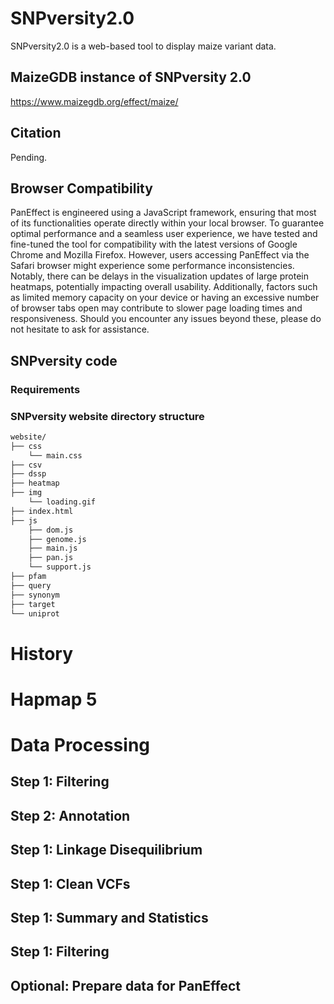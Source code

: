 # SNPversity2.0
SNPversity2.0 is a web-based tool to display maize variant data.

## MaizeGDB instance of SNPversity 2.0

https://www.maizegdb.org/effect/maize/

## Citation

Pending.

## Browser Compatibility 

PanEffect is engineered using a JavaScript framework, ensuring that most of its functionalities operate directly within your local browser. To guarantee optimal performance and a seamless user experience, we have tested and fine-tuned the tool for compatibility with the latest versions of Google Chrome and Mozilla Firefox. However, users accessing PanEffect via the Safari browser might experience some performance inconsistencies. Notably, there can be delays in the visualization updates of large protein heatmaps, potentially impacting overall usability. Additionally, factors such as limited memory capacity on your device or having an excessive number of browser tabs open may contribute to slower page loading times and responsiveness. Should you encounter any issues beyond these, please do not hesitate to ask for assistance.

## SNPversity code

### Requirements

### SNPversity website directory structure

```bash
website/
├── css
    └── main.css
├── csv
├── dssp
├── heatmap
├── img
    └── loading.gif
├── index.html
├── js
    ├── dom.js
    ├── genome.js
    ├── main.js
    ├── pan.js
    └── support.js
├── pfam
├── query
├── synonym  
├── target
└── uniprot
```

# History

# Hapmap 5

# Data Processing

## Step 1: Filtering

## Step 2: Annotation

## Step 1: Linkage Disequilibrium

## Step 1: Clean VCFs

## Step 1: Summary and Statistics

## Step 1: Filtering

## Optional: Prepare data for PanEffect



